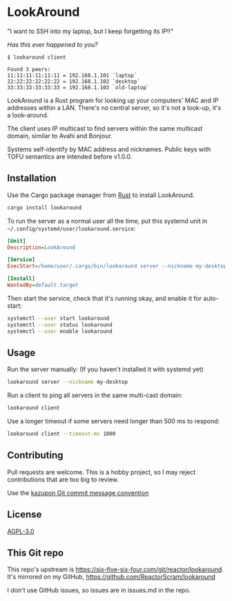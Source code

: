 # LookAround
"I want to SSH into my laptop, but I keep forgetting its IP!!"

_Has this ever happened to you?_

```text
$ lookaround client

Found 3 peers:
11:11:11:11:11:11 = 192.168.1.101 `laptop`
22:22:22:22:22:22 = 192.168.1.102 `desktop`
33:33:33:33:33:33 = 192.168.1.103 `old-laptop`
```

LookAround is a Rust program for looking up your computers' MAC and IP addresses
within a LAN. There's no central server, so it's not a look-up, it's a look-around.

The client uses IP multicast to find servers within the
same multicast domain, similar to Avahi and Bonjour.

Systems self-identify by MAC address and nicknames. Public keys with
TOFU semantics are intended before v1.0.0.

## Installation

Use the Cargo package manager from [Rust](https://rustup.rs/) to install LookAround.

```bash
cargo install lookaround
```

To run the server as a normal user all the time, 
put this systemd unit in `~/.config/systemd/user/lookaround.service`:

```ini
[Unit]
Description=LookAround

[Service]
ExecStart=/home/user/.cargo/bin/lookaround server --nickname my-desktop

[Install]
WantedBy=default.target
```

Then start the service, check that it's running okay, and enable it for
auto-start:

```bash
systemctl --user start lookaround
systemctl --user status lookaround
systemctl --user enable lookaround
```

## Usage
Run the server manually: (If you haven't installed it with systemd yet)

```bash
lookaround server --nickname my-desktop
```

Run a client to ping all servers in the same multi-cast domain:

```bash
lookaround client
```

Use a longer timeout if some servers need longer than 500 ms to respond:

```bash
lookaround client --timeout-ms 1000
```

## Contributing
Pull requests are welcome. This is a hobby project, so I may reject 
contributions that are too big to review.

Use the [kazupon Git commit message convention](https://github.com/kazupon/git-commit-message-convention)

## License
[AGPL-3.0](https://www.gnu.org/licenses/agpl-3.0.html)

## This Git repo
This repo's upstream is https://six-five-six-four.com/git/reactor/lookaround.
It's mirrored on my GitHub, https://github.com/ReactorScram/lookaround

I don't use GitHub issues, so issues are in issues.md in the repo.

